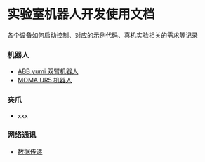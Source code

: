 # 实验室机器人开发使用文档

各个设备如何启动控制、对应的示例代码、真机实验相关的需求等记录

### 机器人

* [ABB yumi 双臂机器人](./robots/yumi/README.md)
* [MOMA UR5 机器人](./robots/moma/README.md)

### 夹爪
* xxx

### 网络通讯
* [数据传递](./network/README.md)
